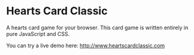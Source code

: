 # Hearts Card Classic

A hearts card game for your browser.  This card game is written entirely in pure JavaScript and CSS.

You can try a live demo here: http://www.heartscardclassic.com

